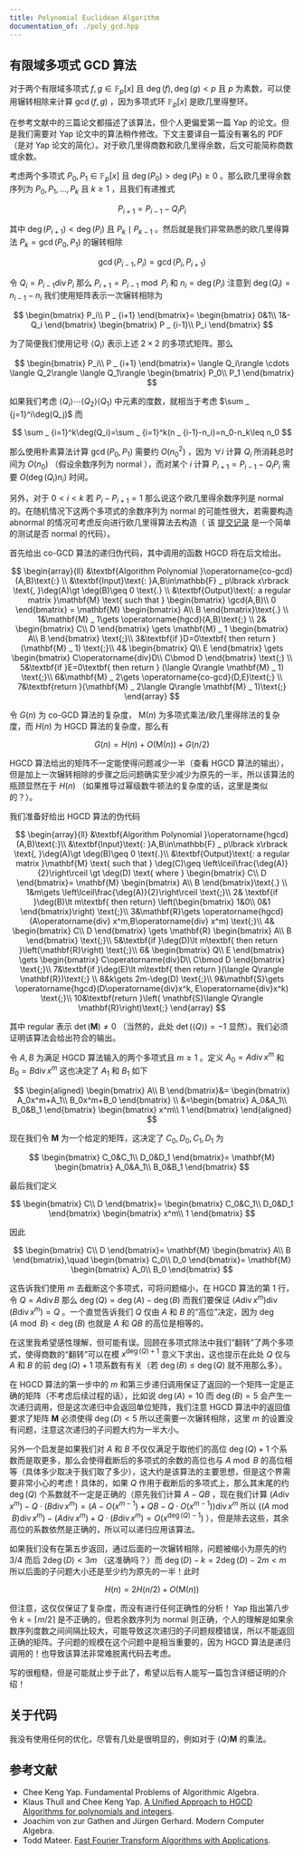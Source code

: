 ```yaml
---
title: Polynomial Euclidean Algorithm
documentation_of: ./poly_gcd.hpp
---
```


## 有限域多项式 GCD 算法

对于两个有限域多项式 $f,g\in\mathbb{F} _ p\lbrack x\rbrack$ 且 $\deg(f),\deg(g)\lt p$ 且 $p$ 为素数，可以使用辗转相除来计算 $\gcd(f,g)$ ，因为多项式环 $\mathbb{F} _ p\lbrack x\rbrack$ 是欧几里得整环。

在参考文献中的三篇论文都描述了该算法，但个人更偏爱第一篇 Yap 的论文。但是我们需要对 Yap 论文中的算法稍作修改。下文主要译自一篇没有署名的 PDF （是对 Yap 论文的简化）。对于欧几里得商数和欧几里得余数，后文可能简称商数或余数。

考虑两个多项式 $P_0,P_1\in\mathbb{F} _ p\lbrack x\rbrack$ 且 $\deg(P_0)\gt \deg(P_1)\geq 0$ 。那么欧几里得余数序列为 $P_0,P_1,\dots ,P_k$ 且 $k\geq 1$ ，且我们有递推式

$$
P _ {i+1}=P_{i-1}-Q_iP_i
$$

其中 $\deg(P _ {i+1})\lt \deg(P_i)$ 且 $P_k\mid P _ {k-1}$ 。然后就是我们非常熟悉的欧几里得算法 $P_k=\gcd(P_0,P_1)$ 的辗转相除

$$
\gcd(P _ {i-1},P_i)=\gcd(P_i,P _ {i+1})
$$

令 $Q_i=P _ {i-1}\operatorname{div}P_i$ 那么 $P _ {i+1}=P _ {i-1}\bmod P_i$ 和 $n_i=\deg(P_i)$ 注意到 $\deg(Q_i)=n_{i-1}-n_i$ 我们使用矩阵表示一次辗转相除为

$$
\begin{bmatrix}
P_i\\
P _ {i+1}
\end{bmatrix}=
\begin{bmatrix}
0&1\\
1&-Q_i
\end{bmatrix}
\begin{bmatrix}
P _ {i-1}\\
P_i
\end{bmatrix}
$$

为了简便我们使用记号 $\langle Q_i\rangle$ 表示上述 $2\times 2$ 的多项式矩阵。那么

$$
\begin{bmatrix}
P_i\\
P _ {i+1}
\end{bmatrix}=
\langle Q_i\rangle \cdots \langle Q_2\rangle \langle Q_1\rangle
\begin{bmatrix}
P_0\\
P_1
\end{bmatrix}
$$

如果我们考虑 $\langle Q_i\rangle \cdots \langle Q_2\rangle \langle Q_1\rangle$ 中元素的度数，就相当于考虑 $\sum _ {j=1}^i\deg(Q_j)$ 而

$$
\sum _ {i=1}^k\deg(Q_i)=\sum _ {i=1}^k(n _ {i-1}-n_i)=n_0-n_k\leq n_0
$$

那么使用朴素算法计算 $\gcd(P_0,P_1)$ 需要约 $O(n_0^2)$ ，因为 $\forall i$ 计算 $Q_i$ 所消耗总时间为 $O(n_0)$ （假设余数序列为 normal ），而对某个 $i$ 计算 $P _ {i+1}=P _ {i-1}-Q_iP_i$ 需要 $O(\deg(Q_i)n_i)$ 时间。

另外，对于 $0\lt i\lt k$ 若 $P_i-P _ {i+1}=1$ 那么说这个欧几里得余数序列是 normal 的。在随机情况下这两个多项式的余数序列为 normal 的可能性很大，若需要构造 abnormal 的情况可考虑反向进行欧几里得算法去构造（ 该 [提交记录](https://loj.ac/s/1124308) 是一个简单的测试是否 normal 的代码）。

首先给出 co-GCD 算法的递归伪代码，其中调用的函数 HGCD 将在后文给出。

$$
\begin{array}{ll}
&\textbf{Algorithm Polynomial }\operatorname{co-gcd}(A,B)\text{:} \\
&\textbf{Input}\text{: }A,B\in\mathbb{F} _ p\lbrack x\rbrack \text{, }\deg(A)\gt \deg(B)\geq 0 \text{.} \\
&\textbf{Output}\text{: a regular matrix }\mathbf{M} \text{ such that }
\begin{bmatrix}
\gcd(A,B)\\
0
\end{bmatrix} =
\mathbf{M}
\begin{bmatrix}
A\\
B
\end{bmatrix}\text{.} \\
1&\mathbf{M} _ 1\gets \operatorname{hgcd}(A,B)\text{;} \\
2&
\begin{bmatrix}
C\\
D
\end{bmatrix}
\gets
\mathbf{M} _ 1
\begin{bmatrix}
A\\
B
\end{bmatrix} \text{;}\\
3&\textbf{if }D=0\textbf{ then return }(\mathbf{M} _ 1) \text{;}\\
4&
\begin{bmatrix}
Q\\
E
\end{bmatrix}
\gets
\begin{bmatrix}
C\operatorname{div}D\\
C\bmod D
\end{bmatrix}
\text{;} \\
5&\textbf{if }E=0\textbf{ then return } (\langle Q\rangle \mathbf{M} _ 1) \text{;}\\
6&\mathbf{M} _ 2\gets \operatorname{co-gcd}(D,E)\text{;} \\
7&\textbf{return }(\mathbf{M} _ 2\langle Q\rangle \mathbf{M} _ 1)\text{;}
\end{array}
$$

令 $G(n)$ 为 co-GCD 算法的复杂度， $\mathsf{M}(n)$ 为多项式乘法/欧几里得除法的复杂度，而 $H(n)$ 为 HGCD 算法的复杂度，那么有

$$
G(n)=H(n)+O(\mathsf{M}(n))+G(n/2)
$$

HGCD 算法给出的矩阵不一定能使得问题减少一半（查看 HGCD 算法的输出），但是加上一次辗转相除的步骤之后问题确实至少减少为原先的一半，所以该算法的瓶颈显然在于 $H(n)$ （如果推导过幂级数牛顿法的复杂度的话，这里是类似的？）。

我们准备好给出 HGCD 算法的伪代码

$$
\begin{array}{ll}
&\textbf{Algorithm Polynomial }\operatorname{hgcd}(A,B)\text{:}\\
&\textbf{Input}\text{: }A,B\in\mathbb{F} _ p\lbrack x\rbrack \text{, }\deg(A)\gt \deg(B)\geq 0 \text{.}\\
&\textbf{Output}\text{: a regular matrix }\mathbf{M} \text{ such that }
\deg(C)\geq \left\lceil\frac{\deg(A)}{2}\right\rceil \gt \deg(D) \text{ where }
\begin{bmatrix}
C\\
D
\end{bmatrix}=
\mathbf{M}
\begin{bmatrix}
A\\
B
\end{bmatrix}\text{.} \\
1&m\gets \left\lceil\frac{\deg(A)}{2}\right\rceil \text{;}\\
2& \textbf{if }\deg(B)\lt m\textbf{ then return}
\left(\begin{bmatrix}
1&0\\
0&1
\end{bmatrix}\right) \text{;}\\
3&\mathbf{R}\gets \operatorname{hgcd}(A\operatorname{div} x^m,B\operatorname{div} x^m) \text{;}\\
4&
\begin{bmatrix}
C\\
D
\end{bmatrix}
\gets
\mathbf{R}
\begin{bmatrix}
A\\
B
\end{bmatrix} \text{;}\\
5&\textbf{if }\deg(D)\lt m\textbf{ then return }\left(\mathbf{R}\right) \text{;}\\
6& 
\begin{bmatrix}
Q\\
E
\end{bmatrix}
\gets
\begin{bmatrix}
C\operatorname{div}D\\
C\bmod D
\end{bmatrix}
\text{;}\\
7&\textbf{if }\deg(E)\lt m\textbf{ then return }(\langle Q\rangle \mathbf{R})\text{;} \\
8&k\gets 2m-\deg(D) \text{;}\\
9&\mathbf{S}\gets \operatorname{hgcd}(D\operatorname{div}x^k, E\operatorname{div}x^k) \text{;}\\
10&\textbf{return }\left( \mathbf{S}\langle Q\rangle \mathbf{R}\right)\text{;}
\end{array}
$$

其中 regular 表示 $\det(\mathbf{M})\neq 0$ （当然的，此处 $\det(\langle Q\rangle)=-1$ 显然）。我们必须证明该算法会给出符合的输出。

令 $A,B$ 为满足 HGCD 算法输入的两个多项式且 $m\geq 1$ 。定义 $A_0=A\operatorname{div}x^m$ 和 $B_0=B\operatorname{div}x^m$ 这也决定了 $A_1$ 和 $B_1$ 如下

$$
\begin{aligned}
\begin{bmatrix}
A\\
B
\end{bmatrix}&=
\begin{bmatrix}
A_0x^m+A_1\\
B_0x^m+B_0
\end{bmatrix} \\
&=\begin{bmatrix}
A_0&A_1\\
B_0&B_1
\end{bmatrix}
\begin{bmatrix}
x^m\\
1
\end{bmatrix}
\end{aligned}
$$

现在我们令 $\mathbf{M}$ 为一个给定的矩阵，这决定了 $C_0,D_0,C_1,D_1$ 为

$$
\begin{bmatrix}
C_0&C_1\\
D_0&D_1
\end{bmatrix}=
\mathbf{M}
\begin{bmatrix}
A_0&A_1\\
B_0&B_1
\end{bmatrix}
$$

最后我们定义

$$
\begin{bmatrix}
C\\
D
\end{bmatrix}=
\begin{bmatrix}
C_0&C_1\\
D_0&D_1
\end{bmatrix}
\begin{bmatrix}
x^m\\
1
\end{bmatrix}
$$

因此

$$
\begin{bmatrix}
C\\
D
\end{bmatrix}=
\mathbf{M}
\begin{bmatrix}
A\\
B
\end{bmatrix},\quad
\begin{bmatrix}
C_0\\
D_0
\end{bmatrix}=
\mathbf{M}
\begin{bmatrix}
A_0\\
B_0
\end{bmatrix}
$$

这告诉我们使用 $m$ 去截断这个多项式，可将问题缩小，在 HGCD 算法的第 1 行，令 $Q=A\operatorname{div}B$ 那么 $\deg(Q)=\deg(A)-\deg(B)$ 而我们要保证 $(A\operatorname{div}x^m)\operatorname{div}(B\operatorname{div}x^m)=Q$ 。一个直觉告诉我们 $Q$ 仅由 $A$ 和 $B$ 的“高位”决定，因为 $\deg(A\bmod B)\lt \deg(B)$ 也就是 $A$ 和 $QB$ 的高位是相等的。

在这里我希望感性理解，但可能有误。回顾在多项式除法中我们“翻转”了两个多项式，使得商数的“翻转”可以在模 $x^{\deg(Q)+1}$ 意义下求出，这也提示在此处 $Q$ 仅与 $A$ 和 $B$ 的前 $\deg(Q)+1$ 项系数有有关（若 $\deg(B)\leq \deg(Q)$ 就不用那么多）。

在 HGCD 算法的第一步中的 $m$ 和第三步递归调用保证了返回的一个矩阵一定是正确的矩阵（不考虑后续过程的话），比如说 $\deg(A)=10$ 而 $\deg(B)=5$ 会产生一次递归调用，但是这次递归中会返回单位矩阵，我们注意 HGCD 算法中的返回值要求了矩阵 $\mathbf{M}$ 必须使得 $\deg(D)\lt 5$ 所以还需要一次辗转相除，这里 $m$ 的设置没有问题，注意这次递归的子问题大约为一半大小。

另外一个启发是如果我们对 $A$ 和 $B$ 不仅仅满足于取他们的高位 $\deg(Q)+1$ 个系数而是取更多，那么会使得截断后的多项式的余数的高位也与 $A\bmod B$ 的高位相等（具体多少取决于我们取了多少），这大约是该算法的主要思想，但是这个界需要非常小心的考虑！具体的，如果 $Q$ 作用于截断后的多项式上，那么其末尾的约 $\deg(Q)$ 个系数就不一定是正确的（原先我们计算 $A-QB$ ，现在我们计算 $(A\operatorname{div}x^m)-Q\cdot (B\operatorname{div}x^m)=(A-O(x^{m-1})+QB-Q\cdot O(x^{m-1}))\operatorname{div}x^m$ 所以 $((A\bmod B)\operatorname{div}x^m)-(A\operatorname{div}x^m)+Q\cdot (B\operatorname{div}x^m)=O\left(x^{\deg(Q)-1}\right)$ ），但是除去这些，其余高位的系数依然是正确的，所以可以递归应用该算法。

如果我们没有在第五步返回，通过后面的一次辗转相除，问题被缩小为原先的约 $3/4$ 而后 $2\deg(D)\lt 3m$ （这准确吗？）而 $\deg(D)-k=2\deg(D)-2m\lt m$ 所以后面的子问题大小还是至少约为原先的一半！此时

$$
H(n)=2H(n/2)+O(\mathsf{M}(n))
$$

但注意，这仅仅保证了复杂度，而没有进行任何正确性的分析！ Yap 指出第八步令 $k=\left\lceil m/2\right\rceil$ 是不正确的，但若余数序列为 normal 则正确，个人的理解是如果余数序列度数之间间隔比较大，可能导致这次递归的子问题规模错误，所以不能返回正确的矩阵。子问题的规模在这个问题中是相当重要的，因为 HGCD 算法是递归调用的！也导致该算法非常难脱离代码去考虑。

写的很粗糙，但是可能就止步于此了，希望以后有人能写一篇包含详细证明的介绍！

## 关于代码

我没有使用任何的优化，尽管有几处是很明显的，例如对于 $\langle Q\rangle \mathbf{M}$ 的乘法。

## 参考文献

- Chee Keng Yap. Fundamental Problems of Algorithmic Algebra.
- Klaus Thull and Chee Keng Yap. [A Unified Approach to HGCD Algorithms for polynomials and integers](http://citeseerx.ist.psu.edu/viewdoc/summary?doi=10.1.1.46.1941).
- Joachim von zur Gathen and Jürgen Gerhard. Modern Computer Algebra.
- Todd Mateer. [Fast Fourier Transform Algorithms with Applications](http://cr.yp.to/f2mult/mateer-thesis.pdf).